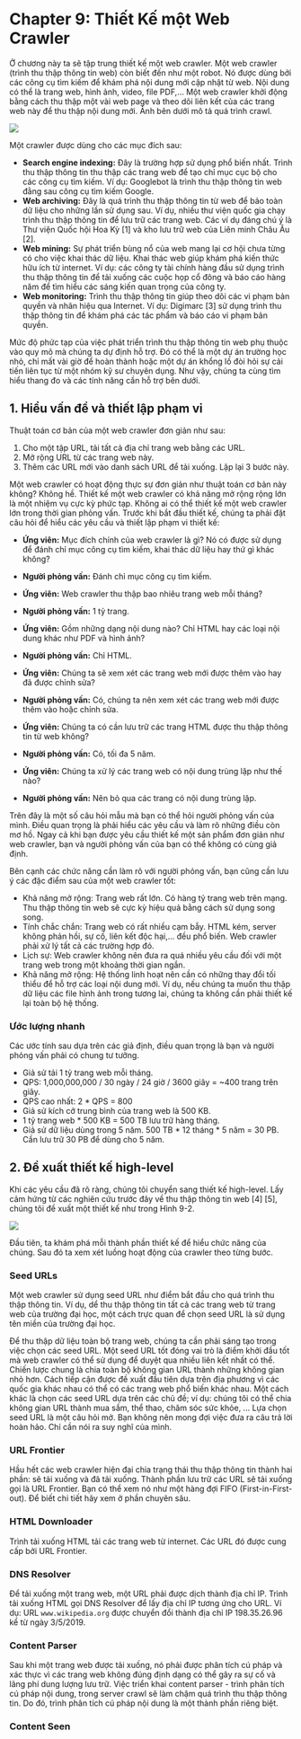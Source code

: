 # Chapter 9: Thiết Kế một Web Crawler

Ở chương này ta sẽ tập trung thiết kế một web crawler. Một web crawler (trình thu thập thông tin web) còn biết đến như một robot. Nó được dùng bởi các công cụ tìm kiếm để khám phá nội dung mới cập nhật từ web. Nội dung có thể là trang web, hình ảnh, video, file PDF,... Một web crawler khởi động bằng cách thu thập một vài web page và theo dõi liên kết của các trang web này để thu thập nội dung mới. Ảnh bên dưới mô tả quá trình crawl.

![](./assets/crawler.png)

Một crawler được dùng cho các mục đích sau:
- **Search engine indexing:** Đây là trường hợp sử dụng phổ biến nhất. Trình thu thập thông tin thu thập các trang web để tạo chỉ mục cục bộ cho các công cụ tìm kiếm. Ví dụ: Googlebot là trình thu thập thông tin web đằng sau công cụ tìm kiếm Google.
- **Web archiving:** Đây là quá trình thu thập thông tin từ web để bảo toàn dữ liệu cho những lần sử dụng sau. Ví dụ, nhiều thư viện quốc gia chạy trình thu thập thông tin để lưu trữ các trang web. Các ví dụ đáng chú ý là Thư viện Quốc hội Hoa Kỳ [1] và kho lưu trữ web của Liên minh Châu Âu [2].
- **Web mining:** Sự phát triển bùng nổ của web mang lại cơ hội chưa từng có cho việc khai thác dữ liệu. Khai thác web giúp khám phá kiến thức hữu ích từ internet. Ví dụ: các công ty tài chính hàng đầu sử dụng trình thu thập thông tin để tải xuống các cuộc họp cổ đông và báo cáo hàng năm để tìm hiểu các sáng kiến quan trọng của công ty.
- **Web monitoring:** Trình thu thập thông tin giúp theo dõi các vi phạm bản quyền và nhãn hiệu qua Internet. Ví dụ: Digimarc [3] sử dụng trình thu thập thông tin để khám phá các tác phẩm và báo cáo vi phạm bản quyền.

Mức độ phức tạp của việc phát triển trình thu thập thông tin web phụ thuộc vào quy mô mà chúng ta dự định hỗ trợ. Đó có thể là một dự án trường học nhỏ, chỉ mất vài giờ để hoàn thành hoặc một dự án khổng lồ đòi hỏi sự cải tiến liên tục từ một nhóm kỹ sư chuyên dụng. Như vậy, chúng ta cùng tìm hiểu thang đo và các tính năng cần hỗ trợ bên dưới.

## 1. Hiểu vấn đề và thiết lập phạm vi

Thuật toán cơ bản của một web crawler đơn giản như sau:
1. Cho một tập URL, tải tất cả địa chỉ trang web bằng các URL.
2. Mở rộng URL từ các trang web này.
3. Thêm các URL mới vào danh sách URL để tải xuống. Lặp lại 3 bước này.

Một web crawler có hoạt động thực sự đơn giản như thuật toán cơ bản này không? Không hề. Thiết kế một web crawler có khả năng mở rộng rộng lớn là một nhiệm vụ cực kỳ phức tạp. Không ai có thể thiết kế một web crawler lớn trong thời gian phỏng vấn. Trước khi bắt đầu thiết kế, chúng ta phải đặt câu hỏi để hiểu các yêu cầu và thiết lập phạm vi thiết kế:

- **Ứng viên:** Mục đích chính của web crawler là gì? Nó có được sử dụng để đánh chỉ mục công cụ tìm kiếm, khai thác dữ liệu hay thứ gì khác không?
- **Người phỏng vấn:** Đánh chỉ mục công cụ tìm kiếm.

- **Ứng viên:** Web crawler thu thập bao nhiêu trang web mỗi tháng?
- **Người phỏng vấn:** 1 tỷ trang.

- **Ứng viên:** Gồm những dạng nội dung nào? Chỉ HTML hay các loại nội dung khác như PDF và hình ảnh?
- **Người phỏng vấn:** Chỉ HTML.

- **Ứng viên:** Chúng ta sẽ xem xét các trang web mới được thêm vào hay đã được chỉnh sửa?
- **Người phỏng vấn:** Có, chúng ta nên xem xét các trang web mới được thêm vào hoặc chỉnh sửa.

- **Ứng viên:** Chúng ta có cần lưu trữ các trang HTML được thu thập thông tin từ web không?
- **Người phỏng vấn:** Có, tối đa 5 năm.

- **Ứng viên:** Chúng ta xử lý các trang web có nội dung trùng lặp như thế nào?
- **Người phỏng vấn:** Nên bỏ qua các trang có nội dung trùng lặp.

Trên đây là một số câu hỏi mẫu mà bạn có thể hỏi người phỏng vấn của mình. Điều quan trọng là phải hiểu các yêu cầu và làm rõ những điều còn mơ hồ. Ngay cả khi bạn được yêu cầu thiết kế một sản phẩm đơn giản như web crawler, bạn và người phỏng vấn của bạn có thể không có cùng giả định.

Bên cạnh các chức năng cần làm rõ với người phỏng vấn, bạn cũng cần lưu ý các đặc điểm sau của một web crawler tốt:
- Khả năng mở rộng: Trang web rất lớn. Có hàng tỷ trang web trên mạng. Thu thập thông tin web sẽ cực kỳ hiệu quả bằng cách sử dụng song song.
- Tính chắc chắn: Trang web có rất nhiều cạm bẫy. HTML kém, server không phản hồi, sự cố, liên kết độc hại,... đều phổ biến. Web crawler phải xử lý tất cả các trường hợp đó.
- Lịch sự: Web crawler không nên đưa ra quá nhiều yêu cầu đối với một trang web trong một khoảng thời gian ngắn.
- Khả năng mở rộng: Hệ thống linh hoạt nên cần có những thay đổi tối thiểu để hỗ trợ các loại nội dung mới. Ví dụ, nếu chúng ta muốn thu thập dữ liệu các file hình ảnh trong tương lai, chúng ta không cần phải thiết kế lại toàn bộ hệ thống.

### Ước lượng nhanh

Các ước tính sau dựa trên các giả định, điều quan trọng là bạn và người phỏng vấn phải có chung tư tưởng.
- Giả sử tải 1 tỷ trang web mỗi tháng.
- QPS: 1,000,000,000 / 30 ngày / 24 giờ / 3600 giây = ~400 trang trên giây.
- QPS cao nhất: 2 * QPS = 800
- Giả sử kích cở trung bình của trang web là 500 KB.
- 1 tỷ trang web * 500 KB = 500 TB lưu trữ hàng tháng.
- Giả sử dữ liệu dùng trong 5 năm. 500 TB * 12 tháng * 5 năm = 30 PB. Cần lưu trữ 30 PB để dùng cho 5 năm.

## 2. Đề xuất thiết kế high-level

Khi các yêu cầu đã rõ ràng, chúng tôi chuyển sang thiết kế high-level. Lấy cảm hứng từ các nghiên cứu trước đây về thu thập thông tin web [4] [5], chúng tôi đề xuất một thiết kế như trong Hình 9-2.

![](./assets/high-level.png)

Đầu tiên, ta khám phá mỗi thành phần thiết kế để hiểu chức năng của chúng. Sau đó ta xem xét luồng hoạt động của crawler theo từng bước.

### Seed URLs

Một web crawler sử dụng seed URL như điểm bắt đầu cho quá trình thu thập thông tin. Ví dụ, dể thu thập thông tin tất cả các trang web từ trang web của trường đại học, một cách trực quan để chọn seed URL là sử dụng tên miền của trường đại học.

Để thu thập dữ liệu toàn bộ trang web, chúng ta cần phải sáng tạo trong việc chọn các seed URL. Một seed URL tốt đóng vai trò là điểm khởi đầu tốt mà web crawler có thể sử dụng để duyệt qua nhiều liên kết nhất có thể. Chiến lược chung là chia toàn bộ không gian URL thành những không gian nhỏ hơn. Cách tiếp cận được đề xuất đầu tiên dựa trên địa phương vì các quốc gia khác nhau có thể có các trang web phổ biến khác nhau. Một cách khác là chọn các seed URL dựa trên các chủ đề; ví dụ: chúng tôi có thể chia không gian URL thành mua sắm, thể thao, chăm sóc sức khỏe, ... Lựa chọn seed URL là một câu hỏi mở. Bạn không nên mong đợi việc đưa ra câu trả lời hoàn hảo. Chỉ cần nói ra suy nghĩ của mình.

### URL Frontier

Hầu hết các web crawler hiện đại chia trạng thái thu thập thông tin thành hai phần: sẽ tải xuống và đã tải xuống. Thành phần lưu trữ các URL sẽ tải xuống gọi là URL Frontier. Bạn có thể xem nó như một hàng đợi FIFO (First-in-First-out). Để biết chi tiết hãy xem ở phần chuyên sâu.

### HTML Downloader

Trình tải xuống HTML tải các trang web từ internet. Các URL đó được cung cấp bởi URL Frontier.

### DNS Resolver

Để tải xuống một trang web, một URL phải được dịch thành địa chỉ IP. Trình tải xuống HTML gọi DNS Resolver để lấy địa chỉ IP tương ứng cho URL. Ví dụ: URL `www.wikipedia.org` được chuyển đổi thành địa chỉ IP 198.35.26.96 kể từ ngày 3/5/2019.

### Content Parser

Sau khi một trang web được tải xuống, nó phải được phân tích cú pháp và xác thực vì các trang web không đúng định dạng có thể gây ra sự cố và lãng phí dung lượng lưu trữ. Việc triển khai content parser - trình phân tích cú pháp nội dung, trong server crawl sẽ làm chậm quá trình thu thập thông tin. Do đó, trình phân tích cú pháp nội dung là một thành phần riêng biệt.

### Content Seen

